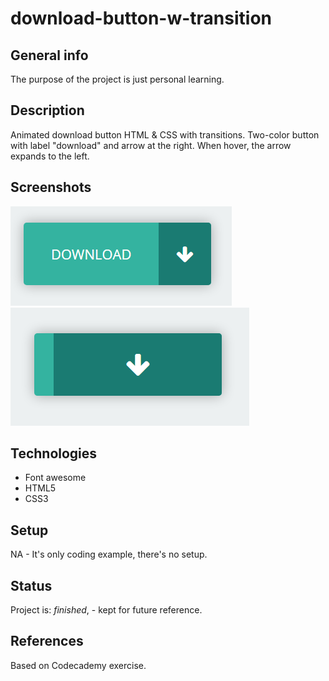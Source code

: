 # download-button-w-transition

## General info
The purpose of the project is just personal learning. 

## Description
Animated download button HTML & CSS with transitions. Two-color button with label "download" and arrow at the right. When hover, the arrow expands to the left.


## Screenshots
![Example screenshot](./button_01.PNG)
![Example screenshot](./button_02.PNG)

## Technologies
* Font awesome
* HTML5
* CSS3

## Setup
NA - It's only coding example, there's no setup.

## Status
Project is:  _finished_, - kept for future reference.


## References
Based on Codecademy exercise. 
